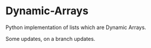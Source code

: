 # Dynamic-Arrays
Python implementation of lists which are Dynamic Arrays.

Some updates, on a branch updates.

